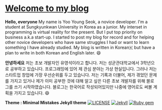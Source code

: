 # [Welcome to my blog](https://richpin.github.io/)

**Hello, everyone** My name is Yoo Young Seok, a novice developer. I'm a student at Sungkyunkwan University in Korea as a junior. My interset in programming is virtual reality for the present. But I put top priority on business a.k.a start-up. I started to post my blog for record and for helping other novice developers who have same struggles I had or want to learn something I have already studied. My blog is written in Korean🇰 but have a plan to write in both Korean and English later. :smile:

**안녕하세요** 저는 초보 개발자인 유영석이라고 합니다. 저는 성균관대학교에서 3학년으로 공부하고 있습니다. 프로그래밍에 있어 제 관심 분야는 가상 현실입니다. 그러나 저는 스타트업 창업에 가장 우선순위를 두고 있습니다. 저는 기록과 더불어, 제가 겪었던 문제를 가지고 있거나 제가 이미 공부한 것에 대해 알고 싶은 다른 초보 개발자를 위해 블로그를 쓰기 시작하였습니다. 블로그는 한국어로 작성되어있지만 나중에 영어로도 써볼 계획을 가지고 있습니다. :smile:

**Theme : Minimal Mistakes Jekyll theme**
[![LICENSE](https://img.shields.io/badge/license-MIT-lightgrey.svg)](https://raw.githubusercontent.com/mmistakes/minimal-mistakes/master/LICENSE)
[![Jekyll](https://img.shields.io/badge/jekyll-%3E%3D%203.7-blue.svg)](https://jekyllrb.com/)
[![Ruby gem](https://img.shields.io/gem/v/minimal-mistakes-jekyll.svg)](https://rubygems.org/gems/minimal-mistakes-jekyll)